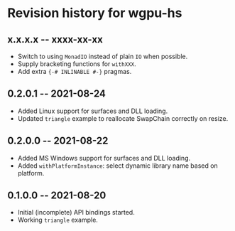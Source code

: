 # Revision history for wgpu-hs

## x.x.x.x -- xxxx-xx-xx

- Switch to using `MonadIO` instead of plain `IO` when possible.
- Supply bracketing functions for `withXXX`.
- Add extra `{-# INLINABLE #-}` pragmas.

## 0.2.0.1 -- 2021-08-24

- Added Linux support for surfaces and DLL loading.
- Updated `triangle` example to reallocate SwapChain correctly on resize.

## 0.2.0.0 -- 2021-08-22

- Added MS Windows support for surfaces and DLL loading.
- Added `withPlatformInstance`: select dynamic library name based on platform.

## 0.1.0.0 -- 2021-08-20

- Initial (incomplete) API bindings started.
- Working `triangle` example.
